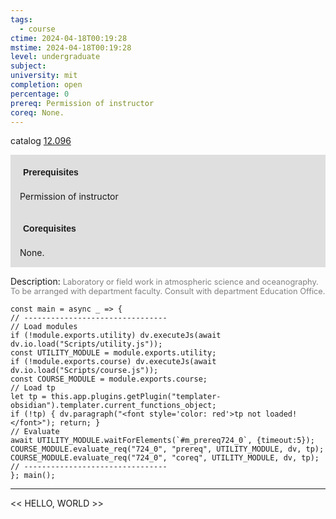 ```yaml
---
tags:
  - course
ctime: 2024-04-18T00:19:28
mstime: 2024-04-18T00:19:28
level: undergraduate
subject: 
university: mit
completion: open
percentage: 0
prereq: Permission of instructor
coreq: None.
---
```


catalog [12.096](http://student.mit.edu/catalog/m12a.html#12.096)

<span style="display: block; padding: 15px; background-color: rgb(100, 100, 100, 0.2);"><font id="m_prereq724_0" style="display: block; font-family: Arial, sans-serif; font-weight: bold; padding: 5px">Prerequisites</font><br><span id="prereq724_0">Permission of instructor</span></span>
<span style="display: block; padding: 15px; background-color: rgb(100, 100, 100, 0.2);"><font id="m_coreq724_0" style="display: block; font-family: Arial, sans-serif; font-weight: bold; padding: 5px">Corequisites</font><br><span id="coreq724_0">None.</span></span>

<font style="">Description:</font>
<font style="color: grey; font-size: 0.8rem;">Laboratory or field work in atmospheric science and oceanography. To be arranged with department faculty. Consult with department Education Office.</font>

```dataviewjs
const main = async _ => {
// --------------------------------
// Load modules
if (!module.exports.utility) dv.executeJs(await dv.io.load("Scripts/utility.js"));
const UTILITY_MODULE = module.exports.utility;
if (!module.exports.course) dv.executeJs(await dv.io.load("Scripts/course.js"));
const COURSE_MODULE = module.exports.course;
// Load tp
let tp = this.app.plugins.getPlugin("templater-obsidian").templater.current_functions_object;
if (!tp) { dv.paragraph("<font style='color: red'>tp not loaded!</font>"); return; }
// Evaluate
await UTILITY_MODULE.waitForElements(`#m_prereq724_0`, {timeout:5});
COURSE_MODULE.evaluate_req("724_0", "prereq", UTILITY_MODULE, dv, tp);
COURSE_MODULE.evaluate_req("724_0", "coreq", UTILITY_MODULE, dv, tp);
// --------------------------------
}; main();
```

---

<< HELLO, WORLD >>

